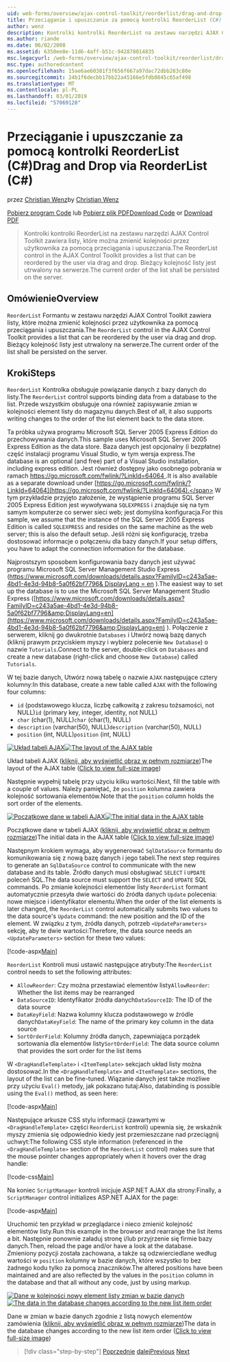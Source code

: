 ```yaml
---
uid: web-forms/overview/ajax-control-toolkit/reorderlist/drag-and-drop-via-reorderlist-cs
title: Przeciąganie i upuszczanie za pomocą kontrolki ReorderList (C#) | Dokumentacja firmy Microsoft
author: wenz
description: Kontrolki kontrolki ReorderList na zestawu narzędzi AJAX Control Toolkit zawiera listy, które można zmienić kolejności przez użytkownika za pomocą przeciągania i upuszczania. Bieżący kolejność listy jest...
ms.author: riande
ms.date: 06/02/2008
ms.assetid: 6350ee8e-11d6-4aff-b51c-942878014835
msc.legacyurl: /web-forms/overview/ajax-control-toolkit/reorderlist/drag-and-drop-via-reorderlist-cs
msc.type: authoredcontent
ms.openlocfilehash: 15ae6ae60381f3f656f667a97dac72dbb283c80e
ms.sourcegitcommit: 24b1f6decbb17bb22a45166e5fdb0845c65af498
ms.translationtype: MT
ms.contentlocale: pl-PL
ms.lasthandoff: 03/01/2019
ms.locfileid: "57069128"
---
```

<a name="drag-and-drop-via-reorderlist-c"></a><span data-ttu-id="1f895-104">Przeciąganie i upuszczanie za pomocą kontrolki ReorderList (C#)</span><span class="sxs-lookup"><span data-stu-id="1f895-104">Drag and Drop via ReorderList (C#)</span></span>
====================
<span data-ttu-id="1f895-105">przez [Christian Wenz](https://github.com/wenz)</span><span class="sxs-lookup"><span data-stu-id="1f895-105">by [Christian Wenz](https://github.com/wenz)</span></span>

<span data-ttu-id="1f895-106">[Pobierz program Code](http://download.microsoft.com/download/9/3/f/93f8daea-bebd-4821-833b-95205389c7d0/ReorderList5.cs.zip) lub [Pobierz plik PDF](http://download.microsoft.com/download/2/d/c/2dc10e34-6983-41d4-9c08-f78f5387d32b/reorderlist5CS.pdf)</span><span class="sxs-lookup"><span data-stu-id="1f895-106">[Download Code](http://download.microsoft.com/download/9/3/f/93f8daea-bebd-4821-833b-95205389c7d0/ReorderList5.cs.zip) or [Download PDF](http://download.microsoft.com/download/2/d/c/2dc10e34-6983-41d4-9c08-f78f5387d32b/reorderlist5CS.pdf)</span></span>

> <span data-ttu-id="1f895-107">Kontrolki kontrolki ReorderList na zestawu narzędzi AJAX Control Toolkit zawiera listy, które można zmienić kolejności przez użytkownika za pomocą przeciągania i upuszczania.</span><span class="sxs-lookup"><span data-stu-id="1f895-107">The ReorderList control in the AJAX Control Toolkit provides a list that can be reordered by the user via drag and drop.</span></span> <span data-ttu-id="1f895-108">Bieżący kolejność listy jest utrwalony na serwerze.</span><span class="sxs-lookup"><span data-stu-id="1f895-108">The current order of the list shall be persisted on the server.</span></span>


## <a name="overview"></a><span data-ttu-id="1f895-109">Omówienie</span><span class="sxs-lookup"><span data-stu-id="1f895-109">Overview</span></span>

<span data-ttu-id="1f895-110">`ReorderList` Formantu w zestawu narzędzi AJAX Control Toolkit zawiera listy, które można zmienić kolejności przez użytkownika za pomocą przeciągania i upuszczania.</span><span class="sxs-lookup"><span data-stu-id="1f895-110">The `ReorderList` control in the AJAX Control Toolkit provides a list that can be reordered by the user via drag and drop.</span></span> <span data-ttu-id="1f895-111">Bieżący kolejność listy jest utrwalony na serwerze.</span><span class="sxs-lookup"><span data-stu-id="1f895-111">The current order of the list shall be persisted on the server.</span></span>

## <a name="steps"></a><span data-ttu-id="1f895-112">Kroki</span><span class="sxs-lookup"><span data-stu-id="1f895-112">Steps</span></span>

<span data-ttu-id="1f895-113">`ReorderList` Kontrolka obsługuje powiązanie danych z bazy danych do listy.</span><span class="sxs-lookup"><span data-stu-id="1f895-113">The `ReorderList` control supports binding data from a database to the list.</span></span> <span data-ttu-id="1f895-114">Przede wszystkim obsługuje ona również zapisywanie zmian w kolejności element listy do magazynu danych.</span><span class="sxs-lookup"><span data-stu-id="1f895-114">Best of all, it also supports writing changes to the order of the list element back to the data store.</span></span>

<span data-ttu-id="1f895-115">Ta próbka używa programu Microsoft SQL Server 2005 Express Edition do przechowywania danych.</span><span class="sxs-lookup"><span data-stu-id="1f895-115">This sample uses Microsoft SQL Server 2005 Express Edition as the data store.</span></span> <span data-ttu-id="1f895-116">Baza danych jest opcjonalny (i bezpłatne) część instalacji programu Visual Studio, w tym wersja express.</span><span class="sxs-lookup"><span data-stu-id="1f895-116">The database is an optional (and free) part of a Visual Studio installation, including express edition.</span></span> <span data-ttu-id="1f895-117">Jest również dostępny jako osobnego pobrania w ramach [ https://go.microsoft.com/fwlink/?LinkId=64064 ](https://go.microsoft.com/fwlink/?LinkId=64064).</span><span class="sxs-lookup"><span data-stu-id="1f895-117">It is also available as a separate download under [https://go.microsoft.com/fwlink/?LinkId=64064](https://go.microsoft.com/fwlink/?LinkId=64064).</span></span> <span data-ttu-id="1f895-118">W tym przykładzie przyjęto założenie, że wystąpienie programu SQL Server 2005 Express Edition jest wywoływana `SQLEXPRESS` i znajduje się na tym samym komputerze co serwer sieci web; jest domyślna konfiguracja.</span><span class="sxs-lookup"><span data-stu-id="1f895-118">For this sample, we assume that the instance of the SQL Server 2005 Express Edition is called `SQLEXPRESS` and resides on the same machine as the web server; this is also the default setup.</span></span> <span data-ttu-id="1f895-119">Jeśli różni się konfigurację, trzeba dostosować informacje o połączeniu dla bazy danych.</span><span class="sxs-lookup"><span data-stu-id="1f895-119">If your setup differs, you have to adapt the connection information for the database.</span></span>

<span data-ttu-id="1f895-120">Najprostszym sposobem konfigurowania bazy danych jest używać programu Microsoft SQL Server Management Studio Express ([https://www.microsoft.com/downloads/details.aspx?FamilyID=c243a5ae-4bd1-4e3d-94b8-5a0f62bf7796&amp; DisplayLang = en](https://www.microsoft.com/downloads/details.aspx?FamilyID=c243a5ae-4bd1-4e3d-94b8-5a0f62bf7796&amp;DisplayLang=en) ).</span><span class="sxs-lookup"><span data-stu-id="1f895-120">The easiest way to set up the database is to use the Microsoft SQL Server Management Studio Express ([https://www.microsoft.com/downloads/details.aspx?FamilyID=c243a5ae-4bd1-4e3d-94b8-5a0f62bf7796&amp;DisplayLang=en](https://www.microsoft.com/downloads/details.aspx?FamilyID=c243a5ae-4bd1-4e3d-94b8-5a0f62bf7796&amp;DisplayLang=en) ).</span></span> <span data-ttu-id="1f895-121">Połączenie z serwerem, kliknij go dwukrotnie `Databases` i Utwórz nową bazę danych (kliknij prawym przyciskiem myszy i wybierz polecenie `New Database`) o nazwie `Tutorials`.</span><span class="sxs-lookup"><span data-stu-id="1f895-121">Connect to the server, double-click on `Databases` and create a new database (right-click and choose `New Database`) called `Tutorials`.</span></span>

<span data-ttu-id="1f895-122">W tej bazie danych, Utwórz nową tabelę o nazwie `AJAX` następujące cztery kolumny:</span><span class="sxs-lookup"><span data-stu-id="1f895-122">In this database, create a new table called `AJAX` with the following four columns:</span></span>

- <span data-ttu-id="1f895-123">`id` (podstawowego klucza, liczbę całkowitą z zakresu tożsamości, not NULL)</span><span class="sxs-lookup"><span data-stu-id="1f895-123">`id` (primary key, integer, identity, not NULL)</span></span>
- <span data-ttu-id="1f895-124">`char` (char(1), NULL)</span><span class="sxs-lookup"><span data-stu-id="1f895-124">`char` (char(1), NULL)</span></span>
- <span data-ttu-id="1f895-125">`description` (varchar(50), NULL)</span><span class="sxs-lookup"><span data-stu-id="1f895-125">`description` (varchar(50), NULL)</span></span>
- <span data-ttu-id="1f895-126">`position` (int, NULL)</span><span class="sxs-lookup"><span data-stu-id="1f895-126">`position` (int, NULL)</span></span>


<span data-ttu-id="1f895-127">[![Układ tabeli AJAX](drag-and-drop-via-reorderlist-cs/_static/image2.png)](drag-and-drop-via-reorderlist-cs/_static/image1.png)</span><span class="sxs-lookup"><span data-stu-id="1f895-127">[![The layout of the AJAX table](drag-and-drop-via-reorderlist-cs/_static/image2.png)](drag-and-drop-via-reorderlist-cs/_static/image1.png)</span></span>

<span data-ttu-id="1f895-128">Układ tabeli AJAX ([kliknij, aby wyświetlić obraz w pełnym rozmiarze](drag-and-drop-via-reorderlist-cs/_static/image3.png))</span><span class="sxs-lookup"><span data-stu-id="1f895-128">The layout of the AJAX table ([Click to view full-size image](drag-and-drop-via-reorderlist-cs/_static/image3.png))</span></span>


<span data-ttu-id="1f895-129">Następnie wypełnij tabelę przy użyciu kilku wartości.</span><span class="sxs-lookup"><span data-stu-id="1f895-129">Next, fill the table with a couple of values.</span></span> <span data-ttu-id="1f895-130">Należy pamiętać, że `position` kolumna zawiera kolejność sortowania elementów.</span><span class="sxs-lookup"><span data-stu-id="1f895-130">Note that the `position` column holds the sort order of the elements.</span></span>


<span data-ttu-id="1f895-131">[![Początkowe dane w tabeli AJAX](drag-and-drop-via-reorderlist-cs/_static/image5.png)](drag-and-drop-via-reorderlist-cs/_static/image4.png)</span><span class="sxs-lookup"><span data-stu-id="1f895-131">[![The initial data in the AJAX table](drag-and-drop-via-reorderlist-cs/_static/image5.png)](drag-and-drop-via-reorderlist-cs/_static/image4.png)</span></span>

<span data-ttu-id="1f895-132">Początkowe dane w tabeli AJAX ([kliknij, aby wyświetlić obraz w pełnym rozmiarze](drag-and-drop-via-reorderlist-cs/_static/image6.png))</span><span class="sxs-lookup"><span data-stu-id="1f895-132">The initial data in the AJAX table ([Click to view full-size image](drag-and-drop-via-reorderlist-cs/_static/image6.png))</span></span>


<span data-ttu-id="1f895-133">Następnym krokiem wymaga, aby wygenerować `SqlDataSource` formantu do komunikowania się z nową bazę danych i jego tabeli.</span><span class="sxs-lookup"><span data-stu-id="1f895-133">The next step requires to generate an `SqlDataSource` control to communicate with the new database and its table.</span></span> <span data-ttu-id="1f895-134">Źródło danych musi obsługiwać `SELECT` i `UPDATE` poleceń SQL.</span><span class="sxs-lookup"><span data-stu-id="1f895-134">The data source must support the `SELECT` and `UPDATE` SQL commands.</span></span> <span data-ttu-id="1f895-135">Po zmianie kolejności elementów listy `ReorderList` formant automatycznie przesyła dwie wartości do źródła danych `Update` polecenia: nowe miejsce i identyfikator elementu.</span><span class="sxs-lookup"><span data-stu-id="1f895-135">When the order of the list elements is later changed, the `ReorderList` control automatically submits two values to the data source's `Update` command: the new position and the ID of the element.</span></span> <span data-ttu-id="1f895-136">W związku z tym, źródła danych, potrzeb `<UpdateParameters>` sekcję, aby te dwie wartości:</span><span class="sxs-lookup"><span data-stu-id="1f895-136">Therefore, the data source needs an `<UpdateParameters>` section for these two values:</span></span>

[!code-aspx[Main](drag-and-drop-via-reorderlist-cs/samples/sample1.aspx)]

<span data-ttu-id="1f895-137">`ReorderList` Kontroli musi ustawić następujące atrybuty:</span><span class="sxs-lookup"><span data-stu-id="1f895-137">The `ReorderList` control needs to set the following attributes:</span></span>

- <span data-ttu-id="1f895-138">`AllowReorder`: Czy można przestawiać elementów listy</span><span class="sxs-lookup"><span data-stu-id="1f895-138">`AllowReorder`: Whether the list items may be rearranged</span></span>
- <span data-ttu-id="1f895-139">`DataSourceID`: Identyfikator źródła danych</span><span class="sxs-lookup"><span data-stu-id="1f895-139">`DataSourceID`: The ID of the data source</span></span>
- <span data-ttu-id="1f895-140">`DataKeyField`: Nazwa kolumny klucza podstawowego w źródle danych</span><span class="sxs-lookup"><span data-stu-id="1f895-140">`DataKeyField`: The name of the primary key column in the data source</span></span>
- <span data-ttu-id="1f895-141">`SortOrderField`: Kolumny źródła danych, zapewniająca porządek sortowania dla elementów listy</span><span class="sxs-lookup"><span data-stu-id="1f895-141">`SortOrderField`: The data source column that provides the sort order for the list items</span></span>

<span data-ttu-id="1f895-142">W `<DragHandleTemplate>` i `<ItemTemplate>` sekcjach układ listy można dostosować.</span><span class="sxs-lookup"><span data-stu-id="1f895-142">In the `<DragHandleTemplate>` and `<ItemTemplate>` sections, the layout of the list can be fine-tuned.</span></span> <span data-ttu-id="1f895-143">Wiązanie danych jest także możliwe przy użyciu `Eval()` metody, jak pokazano tutaj:</span><span class="sxs-lookup"><span data-stu-id="1f895-143">Also, databinding is possible using the `Eval()` method, as seen here:</span></span>

[!code-aspx[Main](drag-and-drop-via-reorderlist-cs/samples/sample2.aspx)]

<span data-ttu-id="1f895-144">Następujące arkusze CSS stylu informacji (zawartymi w `<DragHandleTemplate>` części `ReorderList` kontroli) upewnia się, że wskaźnik myszy zmienia się odpowiednio kiedy jest przemieszczane nad przeciągnij uchwyt:</span><span class="sxs-lookup"><span data-stu-id="1f895-144">The following CSS style information (referenced in the `<DragHandleTemplate>` section of the `ReorderList` control) makes sure that the mouse pointer changes appropriately when it hovers over the drag handle:</span></span>

[!code-css[Main](drag-and-drop-via-reorderlist-cs/samples/sample3.css)]

<span data-ttu-id="1f895-145">Na koniec `ScriptManager` kontroli inicjuje ASP.NET AJAX dla strony:</span><span class="sxs-lookup"><span data-stu-id="1f895-145">Finally, a `ScriptManager` control initializes ASP.NET AJAX for the page:</span></span>

[!code-aspx[Main](drag-and-drop-via-reorderlist-cs/samples/sample4.aspx)]

<span data-ttu-id="1f895-146">Uruchomić ten przykład w przeglądarce i nieco zmienić kolejność elementów listy.</span><span class="sxs-lookup"><span data-stu-id="1f895-146">Run this example in the browser and rearrange the list items a bit.</span></span> <span data-ttu-id="1f895-147">Następnie ponownie załaduj stronę i/lub przyjrzenie się firmie bazy danych.</span><span class="sxs-lookup"><span data-stu-id="1f895-147">Then, reload the page and/or have a look at the database.</span></span> <span data-ttu-id="1f895-148">Zmieniony pozycji została zachowana, a także są odzwierciedlane według wartości w `position` kolumny w bazie danych, które wszystko to bez żadnego kodu tylko za pomocą znaczników.</span><span class="sxs-lookup"><span data-stu-id="1f895-148">The altered positions have been maintained and are also reflected by the values in the `position` column in the database and that all without any code, just by using markup.</span></span>


<span data-ttu-id="1f895-149">[![Dane w kolejności nowy element listy zmian w bazie danych](drag-and-drop-via-reorderlist-cs/_static/image8.png)](drag-and-drop-via-reorderlist-cs/_static/image7.png)</span><span class="sxs-lookup"><span data-stu-id="1f895-149">[![The data in the database changes according to the new list item order](drag-and-drop-via-reorderlist-cs/_static/image8.png)](drag-and-drop-via-reorderlist-cs/_static/image7.png)</span></span>

<span data-ttu-id="1f895-150">Dane w zmian w bazie danych zgodnie z listą nowych elementów zamówienia ([kliknij, aby wyświetlić obraz w pełnym rozmiarze](drag-and-drop-via-reorderlist-cs/_static/image9.png))</span><span class="sxs-lookup"><span data-stu-id="1f895-150">The data in the database changes according to the new list item order ([Click to view full-size image](drag-and-drop-via-reorderlist-cs/_static/image9.png))</span></span>

> [!div class="step-by-step"]
> <span data-ttu-id="1f895-151">[Poprzednie](using-postbacks-with-reorderlist-cs.md)
> [dalej](using-postbacks-with-reorderlist-vb.md)</span><span class="sxs-lookup"><span data-stu-id="1f895-151">[Previous](using-postbacks-with-reorderlist-cs.md)
[Next](using-postbacks-with-reorderlist-vb.md)</span></span>
